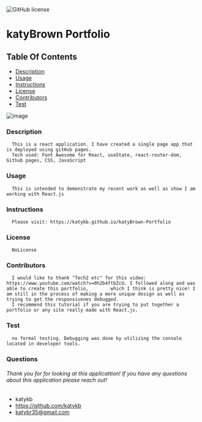 ![GitHub license](https://img.shields.io/badge/license-NoLicense-blue.svg)
# katyBrown Portfolio
## Table Of Contents
* [Description](#description)
* [Usage](#usage)
* [Instructions](#instructions)
* [License](#license)
* [Contributors](#contributors)
* [Test](#test)

![image](https://user-images.githubusercontent.com/97707793/188698504-6981239c-4e1a-4940-84f0-12c26dd3c040.png)

### Description
      This is a react application. I have created a single page app that is deployed using gitHub pages.
      Tech used: Font Awesome for React, useState, react-router-dom, Github pages, CSS, JavaScript 
### Usage
      This is intended to demonstrate my recent work as well as show I am working with React.js
### Instructions
      Please visit: https://katykb.github.io/katyBrown-Portfolio
### License
      NoLicense
### Contributors
      I would like to thank "Tech2 etc" for this video: https://www.youtube.com/watch?v=0h2b4ftbZcU. I followed along and was able to create this portfolio,        which I think is pretty nice! I am still in the process of making a more unique design as well as trying to get the responsivenes debugged.
      I recommend this tutorial if you are trying to put together a portfolio or any site really made with React.js.
### Test
      no formal testing. Debugging was done by utilizing the console located in developer tools.

### Questions
###### Thank you for for looking at this applicattion! If you have any questions about this application please reach out!     
* katykb
* https://github.com/katykb 
* katybr35@gmail.com
